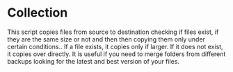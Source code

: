 # Collection


This script copies files from source to destination checking if files exist, if they are the same size or not and then then copying them only under certain conditions.. 
If a file exists, it copies only if larger.
If it does not exist, it copies over directly.
It is useful if you need to merge folders from different backups looking for the latest and best version of your files.  


